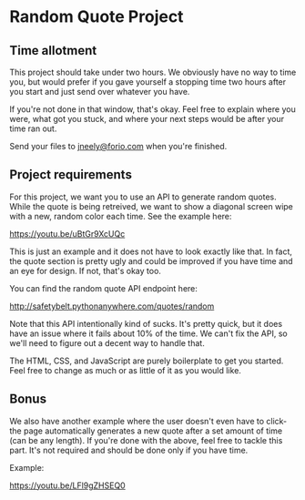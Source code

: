 # Random Quote Project

## Time allotment
This project should take under two hours. We obviously have no way to time you, but would prefer if you gave yourself a stopping time two hours after you start and just send over whatever you have.

If you're not done in that window, that's okay. Feel free to explain where you were, what got you stuck, and where your next steps would be after your time ran out.

Send your files to jneely@forio.com when you're finished.


## Project requirements
For this project, we want you to use an API to generate random quotes. While the quote is being retreived, we want to show a diagonal screen wipe with a new, random color each time. See the example here:

https://youtu.be/uBtGr9XcUQc

This is just an example and it does not have to look exactly like that. In fact, the quote section is pretty ugly and could be improved if you have time and an eye for design. If not, that's okay too.

You can find the random quote API endpoint here:

http://safetybelt.pythonanywhere.com/quotes/random

Note that this API intentionally kind of sucks. It's pretty quick, but it does have an issue where it fails about 10% of the time. We can't fix the API, so we'll need to figure out a decent way to handle that.

The HTML, CSS, and JavaScript are purely boilerplate to get you started. Feel free to change as much or as little of it as you would like.


## Bonus
We also have another example where the user doesn't even have to click- the page automatically generates a new quote after a set amount of time (can be any length). If you're done with the above, feel free to tackle this part. It's not required and should be done only if you have time.

Example:

https://youtu.be/LFl9gZHSEQ0